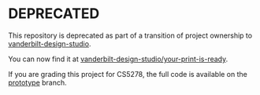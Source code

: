 # DEPRECATED

This repository is deprecated as part of a transition of project ownership to [vanderbilt-design-studio](https://github.com/vanderbilt-design-studio/).

You can now find it at [vanderbilt-design-studio/your-print-is-ready](https://github.com/vanderbilt-design-studio/your-print-is-ready).

If you are grading this project for CS5278, the full code is available on the [prototype](https://github.com/vanderbilt-design-studio/your-print-is-ready/tree/prototype) branch.
